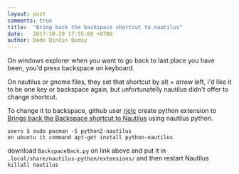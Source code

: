 ```yaml
---
layout: post
comments: true
title:  "Bring back the backspace shortcut to nautilus"
date:   2017-10-20 17:55:00 +0700
author: Dede Dindin Qudsy
---
```

On windows explorer when you want to go back to last place you have been, you'd press backspace on keyboard. 

On nautilus or gnome files, they set that shortcut by alt + arrow left, i'd like it to be one key or backspace again, but unfortunatelly nautilus didn't offer to change shortcut. 

To change it to backspace, github user [riclc](https://github.com/riclc) create python extension to [Brings back the Backspace shortcut to Nautilus](https://github.com/riclc/nautilus_backspace) using nautilus python.

```shell_session
users $ sudo pacman -S python2-nautilus
on ubuntu it command apt-get install python-nautilus
```

download ``BackspaceBack.py`` on link above and put it in ``.local/share/nautilus-python/extensions/`` and then restart Nautilus ``killall nautilus``




